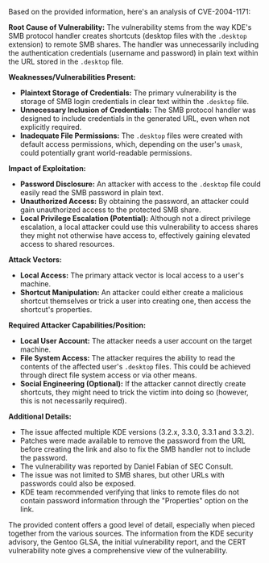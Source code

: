 Based on the provided information, here's an analysis of CVE-2004-1171:

**Root Cause of Vulnerability:**
The vulnerability stems from the way KDE's SMB protocol handler creates shortcuts (desktop files with the `.desktop` extension) to remote SMB shares. The handler was unnecessarily including the authentication credentials (username and password) in plain text within the URL stored in the `.desktop` file.

**Weaknesses/Vulnerabilities Present:**
- **Plaintext Storage of Credentials:** The primary vulnerability is the storage of SMB login credentials in clear text within the `.desktop` file.
- **Unnecessary Inclusion of Credentials:** The SMB protocol handler was designed to include credentials in the generated URL, even when not explicitly required.
- **Inadequate File Permissions:** The `.desktop` files were created with default access permissions, which, depending on the user's `umask`, could potentially grant world-readable permissions.

**Impact of Exploitation:**
- **Password Disclosure:** An attacker with access to the `.desktop` file could easily read the SMB password in plain text.
- **Unauthorized Access:** By obtaining the password, an attacker could gain unauthorized access to the protected SMB share.
- **Local Privilege Escalation (Potential):** Although not a direct privilege escalation, a local attacker could use this vulnerability to access shares they might not otherwise have access to, effectively gaining elevated access to shared resources.

**Attack Vectors:**
- **Local Access:** The primary attack vector is local access to a user's machine.
- **Shortcut Manipulation:** An attacker could either create a malicious shortcut themselves or trick a user into creating one, then access the shortcut's properties.

**Required Attacker Capabilities/Position:**
- **Local User Account:** The attacker needs a user account on the target machine.
- **File System Access:** The attacker requires the ability to read the contents of the affected user's `.desktop` files. This could be achieved through direct file system access or via other means.
- **Social Engineering (Optional):** If the attacker cannot directly create shortcuts, they might need to trick the victim into doing so (however, this is not necessarily required).

**Additional Details:**
- The issue affected multiple KDE versions (3.2.x, 3.3.0, 3.3.1 and 3.3.2).
- Patches were made available to remove the password from the URL before creating the link and also to fix the SMB handler not to include the password.
- The vulnerability was reported by Daniel Fabian of SEC Consult.
- The issue was not limited to SMB shares, but other URLs with passwords could also be exposed.
- KDE team recommended verifying that links to remote files do not contain password information through the "Properties" option on the link.

The provided content offers a good level of detail, especially when pieced together from the various sources. The information from the KDE security advisory, the Gentoo GLSA, the initial vulnerability report, and the CERT vulnerability note gives a comprehensive view of the vulnerability.